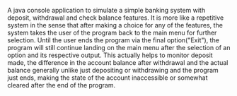 A java console application to simulate a simple banking system with deposit, withdrawal and check balance features.
It is more like a repetitive system in the sense that after making a choice for any of the features, the system takes the user of the program back to the main menu for further selection.
Until the user ends the program via the final option("Exit"), the program will still continue landing on the main menu after the selection of an option and its respective output.
This actually helps to monitor deposit made, the difference in the account balance after withdrawal and the actual balance generally unlike just depositing or withdrawing and the program just ends, making the state of the account inaccessible or somewhat cleared after the end of the program.
